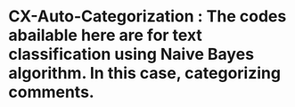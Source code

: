 # CX-Auto-Categorization : The codes abailable here are for text classification using Naive Bayes algorithm. In this case, categorizing comments.
